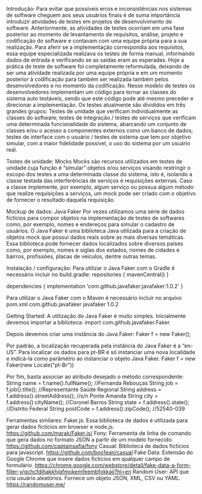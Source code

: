 Introdução: 
Para evitar que possíveis erros e inconsistências nos sistemas de software cheguem aos seus usuários finais é de suma importância introduzir atividades de testes em projetos de desenvolvimento de software.
Anteriormente, as atividades de testes ocorriam em uma fase posterior ao momento de levantamento de requisitos, análise, projeto e codificação do software e contavam com uma equipe própria para a sua realização. Para aferir se a implementação correspondia aos requisitos, essa equipe especializada realizava os testes de forma manual, informando dados de entrada e verificando se as saídas eram as esperadas. 
Hoje a prática de teste de software foi completamente reformulada, deixando de ser uma atividade realizada por uma equipe própria e em um momento posterior à codificação para também ser realizada também pelos desenvolvedores e no momento da codificação.  Nesse modelo de testes os desenvolvedores implementam um código para tornar as classes do sistema auto testáveis, sendo que este código pode até mesmo preceder e direcionar a implementação.
Os testes atualmente são divididos em três grandes grupos: Testes de unidade que verificam individualmente as classes do software; testes de integração / testes de serviços que verificam uma determinada funcionalidade do sistema, abarcando um conjunto de classes e/ou o acesso a componentes externos como um banco de dados; testes de interface com o usuário / testes de sistema que tem por objetivo simular, com a maior fidelidade possível, o uso do sistema por um usuário real.

Testes de unidade: Mocks
Mocks são recursos utilizados em testes de unidade cuja função é “simular” objetos e/ou serviços visando restringir o escopo dos testes a uma determinada classe do sistema, isto é, isolando a classe testada das interferências de serviços e requisições externas.  Caso a classe implemente, por exemplo, algum serviço ou possua algum método que realize requisições a serviços, um mock pode ser criado com o objetivo de fornecer o resultado daquela requisição. 

Mockup de dados: Java Faker
Por vezes utilizamos uma série de dados fictícios para compor objetos na implementação de testes de softwares como, por exemplo, nomes e endereços para simular o cadastro de usuários.
O Java Faker é uma biblioteca Java utilizada para a criação de objetos mock que possui dados reais sobre as mais diversas temáticas.  Essa biblioteca pode fornecer dados localizados sobre diversos países como, por exemplo, nomes e siglas dos estados, nomes de cidades e bairros, profissões, placas de veículos, dentre outras temas.

Instalação / configuração:
Para utilizar o Java Faker com o Gradle é necessário incluir no build.gradle:
repositories {
    mavenCentral()
}

dependencies {
    implementation 'com.github.javafaker:javafaker:1.0.2'
}

Para utilizar o Java Faker com o Maven é necessário incluir no arquivo pom.xml
<dependency>
      <groupId>com.github.javafaker</groupId>
      <artifactId>javafaker</artifactId>
      <version>1.0.2</version>
  </dependency>

Getting Started: 
A utilização do Java Faker é muito simples. Inicialmente devemos importar a biblioteca: 
import com.github.javafaker.Faker

Depois devemos criar uma instância do Java Faker:
Faker f = new Faker();

Por padrão, a localização recuperada pela instância do Java Faker é a “en-US”. Para localizar os dados para pt-BR é só instanciar uma nova localidade e indicá-la como parâmetro ao instanciar o objeto Java Faker.
Faker f = new Faker(new Locale("pt-Br"))

Por fim, basta associar ao atributo desejado o método correspondente:
        String name = f.name().fullName(); //Fernanda Rebouças
        String job = f.job().title(); //Representante Saúde Regional
        String address = f.address().streetAddress(); //s/n Ponte Amanda
        String city = f.address().cityName(); //Coronel Barros
        String state = f.address().state(); //Distrito Federal
        String postCode = f.address().zipCode(); //52540-039

Ferramentas similares:
Faker.js: Essa biblioteca de dados é utilizada para gerar dados fictícios em browser e node.js. https://github.com/marak/Faker.js/
Fony: Ferramenta de linha de comando que gera dados no formato JSON a partir de um modelo fornecido. https://github.com/captainsafia/fony
Casual: Biblioteca de dados fictícios para javascript. https://github.com/boo1ean/casual
Fake Data: Extensão do Google Chrome que insere dados fictícios em qualquer campo de formulário. https://chrome.google.com/webstore/detail/fake-data-a-form-filler-y/gchcfdihakkhjgfmokemfeembfokkajj?hl=en
Random User: API que cria usuário aleatórios. Fornece um objeto JSON, XML, CSV ou YAML.  https://randomuser.me/
